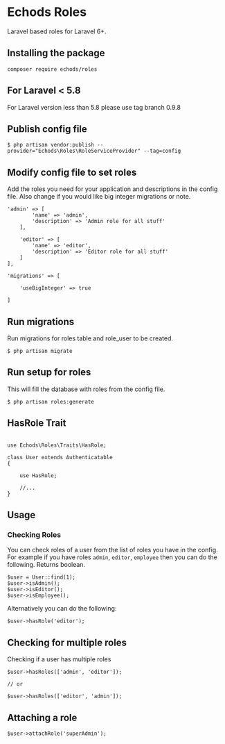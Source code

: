 # Echods Roles

Laravel based roles for Laravel 6+.

## Installing the package

```
composer require echods/roles
```

## For Laravel < 5.8

For Laravel version less than 5.8 please use tag branch 0.9.8

## Publish config file

```
$ php artisan vendor:publish --provider="Echods\Roles\RoleServiceProvider" --tag=config
```

## Modify config file to set roles

Add the roles you need for your application and descriptions in the config file. Also change if you would like big integer migrations or note.

```
'admin' => [
        'name' => 'admin',
        'description' => 'Admin role for all stuff'
    ],

    'editor' => [
        'name' => 'editor',
        'description' => 'Editor role for all stuff'
    ]
],

'migrations' => [

    'useBigInteger' => true

]
```

## Run migrations

Run migrations for roles table and role_user to be created.

```
$ php artisan migrate
```

## Run setup for roles

This will fill the database with roles from the config file.

```
$ php artisan roles:generate
```

## HasRole Trait

```

use Echods\Roles\Traits\HasRole;

class User extends Authenticatable
{

    use HasRole;

    //...
}

```

## Usage

### Checking Roles

You can check roles of a user from the list of roles you have in the config. For example if you have roles `admin`, `editor`, `employee` then you can do the following. Returns boolean.

```
$user = User::find(1);
$user->isAdmin();
$user->isEditor();
$user->isEmployee();
```

Alternatively you can do the following:

```
$user->hasRole('editor');
```

## Checking for multiple roles

Checking if a user has multiple roles

```
$user->hasRoles(['admin', 'editor']);

// or

$user->hasRoles(['editor', 'admin']);
```

## Attaching a role

```
$user->attachRole('superAdmin');
```
